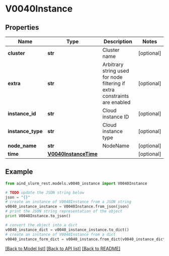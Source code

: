# V0040Instance


## Properties

Name | Type | Description | Notes
------------ | ------------- | ------------- | -------------
**cluster** | **str** | Cluster name | [optional] 
**extra** | **str** | Arbitrary string used for node filtering if extra constraints are enabled | [optional] 
**instance_id** | **str** | Cloud instance ID | [optional] 
**instance_type** | **str** | Cloud instance type | [optional] 
**node_name** | **str** | NodeName | [optional] 
**time** | [**V0040InstanceTime**](V0040InstanceTime.md) |  | [optional] 

## Example

```python
from aind_slurm_rest.models.v0040_instance import V0040Instance

# TODO update the JSON string below
json = "{}"
# create an instance of V0040Instance from a JSON string
v0040_instance_instance = V0040Instance.from_json(json)
# print the JSON string representation of the object
print V0040Instance.to_json()

# convert the object into a dict
v0040_instance_dict = v0040_instance_instance.to_dict()
# create an instance of V0040Instance from a dict
v0040_instance_form_dict = v0040_instance.from_dict(v0040_instance_dict)
```
[[Back to Model list]](../README.md#documentation-for-models) [[Back to API list]](../README.md#documentation-for-api-endpoints) [[Back to README]](../README.md)


